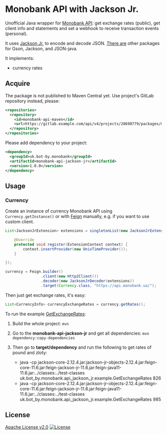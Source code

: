 # Monobank API with Jackson Jr.

Unofficial Java wrapper for [Monobank API][monobank-api]: get exchange rates (public),
get client info and statements and set a webhook to receive transaction
events (personal).

It uses [Jackson Jr.][jackson-jr] to encode and decode JSON.
[There are][parent] other packages for Gson, Jackson, and JSON-java.

It implements:

-   currency rates

## Acquire

The package is not published to Maven Central yet.
Use project's GitLab repository instead, please:

```xml
<repositories>
  <repository>
    <id>monobank-api-maven</id>
    <url>https://gitlab.example.com/api/v4/projects/28690779/packages/maven</url>
  </repository>
</repositories>
```

Please add dependency to your project:

```xml
<dependency>
  <groupId>uk.bot-by.monobank</groupId>
  <artifactId>monobank-api-jackson-jr</artifactId>
  <version>1.0.0</version>
</dependency>
```

## Usage

### Currency

Create an instance of currency Monobank API using `Currency.getInstance()`
or with [Feign][feign] manually, e.g. if you want to use custom client.

```java
List<JacksonJrExtension> extensions = singletonList(new JacksonJrExtension() {

    @Override
    protected void register(ExtensionContext context) {
        context.insertProvider(new UnixTimeProvider());
    }

});

currency = Feign.builder()
                .client(new Http2Client())
                .decoder(new JacksonJrDecoder(extensions))
                .target(Currency.class, "https://api.monobank.ua/");
```

Then just get exchange rates, it's easy:

```java
List<CurrencyInfo> currencyExchangeRates = currency.getRates();
```

To run the example [GetExchangeRates][example]:

1.  Build the whole project:
    `mvn`

2.  Go to the **monobank-api-jackson-jr** and get all dependencies:
    `mvn dependency:copy-dependencies`

3.  Then go to **target/dependency** and run the following to get rates of pound and zloty:

    -   java -cp jackson-core-2.12.4.jar:jackson-jr-objects-2.12.4.jar:feign-core-11.6.jar:feign-jackson-jr-11.6.jar:feign-java11-11.6.jar:../classes:../test-classes uk.bot_by.monobank.api_jackson_jr.example.GetExchangeRates 826
    -   java -cp jackson-core-2.12.4.jar:jackson-jr-objects-2.12.4.jar:feign-core-11.6.jar:feign-jackson-jr-11.6.jar:feign-java11-11.6.jar:../classes:../test-classes uk.bot_by.monobank.api_jackson_jr.example.GetExchangeRates 985

## License

[Apache License v2.0](../LICENSE)
[![License](https://img.shields.io/badge/license-Apache%202.0-blue.svg?style=flat)](http://www.apache.org/licenses/LICENSE-2.0.html)

[monobank-api]: https://api.monobank.ua/docs/ "Monobank API to get statements and account balances"
[jackson-jr]: https://github.com/FasterXML/jackson-jr "A compact alternative to full Jackson Databind component"
[parent]: https://gitlab.com/bot-by/monobank-api/ "Java wrapper for Monobank API"
[feign]: https://github.com/OpenFeign/feign "Feign makes writing java http clients easier."
[example]: src/test/java/uk/bot_by/monobank/api_jackson_jr/example/GetExchangeRates.java
